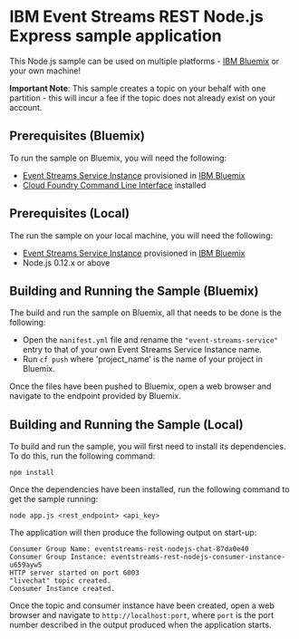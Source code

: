 # IBM Event Streams REST Node.js Express sample application
This Node.js sample can be used on multiple platforms - [IBM Bluemix](https://console.ng.bluemix.net/) or your own machine!

__Important Note__: This sample creates a topic on your behalf with one partition - this will incur a fee if the topic does not already exist on your account.

## Prerequisites (Bluemix)
To run the sample on Bluemix, you will need the following:

* [Event Streams Service Instance](https://console.ng.bluemix.net/catalog/services/message-hub/) provisioned in [IBM Bluemix](https://console.ng.bluemix.net/)
* [Cloud Foundry Command Line Interface](https://github.com/cloudfoundry/cli/releases) installed

## Prerequisites (Local)
The run the sample on your local machine, you will need the following:

* [Event Streams Service Instance](https://console.ng.bluemix.net/catalog/services/message-hub/) provisioned in [IBM Bluemix](https://console.ng.bluemix.net/)
* Node.js 0.12.x or above

## Building and Running the Sample (Bluemix)
The build and run the sample on Bluemix, all that needs to be done is the following:

* Open the `manifest.yml` file and rename the `"event-streams-service"` entry to that of your own
Event Streams Service Instance name.
* Run `cf push` where 'project_name' is the name of your project in Bluemix.

Once the files have been pushed to Bluemix, open a web browser and navigate to the endpoint provided by Bluemix.

## Building and Running the Sample (Local)
To build and run the sample, you will first need to install its dependencies. To do this, run
the following command:

```shell
npm install
```

Once the dependencies have been installed, run the following command to get the sample running:

```shell
node app.js <rest_endpoint> <api_key>
```

The application will then produce the following output on start-up:
```
Consumer Group Name: eventstreams-rest-nodejs-chat-87da0e40
Consumer Group Instance: eventstreams-rest-nodejs-consumer-instance-u659ayw5
HTTP server started on port 6003
"livechat" topic created.
Consumer Instance created.
```

Once the topic and consumer instance have been created, open a web browser and navigate to `http://localhost:port`, where `port` is
the port number described in the output produced when the application starts.
